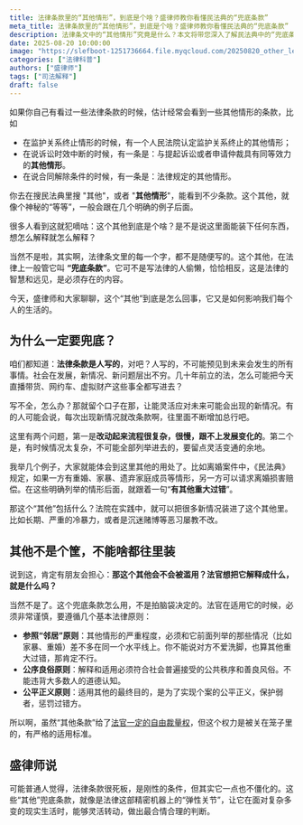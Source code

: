 ```yaml
---
title: 法律条款里的“其他情形”，到底是个啥？盛律师教你看懂民法典的“兜底条款”
meta_title: 法律条款里的“其他情形”，到底是个啥？盛律师教你看懂民法典的“兜底条款”
description: 法律条文中的“其他情形”究竟是什么？本文将带您深入了解民法典中的“兜底条款”。文章指出，这些条款并非立法者偷懒，而是为了应对社会发展中层出不穷的新问题，赋予法律必要的灵活性和前瞻性。通过离婚损害赔偿中“其他重大过错”等实例，文章生动阐释了“兜底条款”在司法实践中的具体应用。同时，文章也强调，“兜底条款”的适用并非毫无限制，法官在行使自由裁量权时，必须遵循参照“邻居”原则、公序良俗原则和公平正义原则，确保法律的严肃性与公正性。
date: 2025-08-20 10:00:00
image: "https://slefboot-1251736664.file.myqcloud.com/20250820_other_legal_provisions.webp"
categories: ["法律科普"]
authors: ["盛律师"]
tags: ["司法解释"]
draft: false
---
```


如果你自己有看过一些法律条款的时候，估计经常会看到一些其他情形的条款，比如

- 在监护关系终止情形的时候，有一个人民法院认定监护关系终止的其他情形；
- 在说诉讼时效中断的时候，有一条是：与提起诉讼或者申请仲裁具有同等效力的**其他情形**。
- 在说合同解除条件的时候，有一条是：法律规定的其他情形。

你去在搜民法典里搜 "其他"，或者 "**其他情形**"，能看到不少条款。这个其他，就像个神秘的“等等”，一般会跟在几个明确的例子后面。

很多人看到这就犯嘀咕：这个其他到底是个啥？是不是说这里面能装下任何东西，想怎么解释就怎么解释？

当然不是啦，其实啊，法律条文里的每一个字，都不是随便写的。这个其他，在法律上一般管它叫 **“兜底条款”**。它可不是写法律的人偷懒，恰恰相反，这是法律的智慧和远见，是必须存在的内容。

今天，盛律师和大家聊聊，这个“其他”到底是怎么回事，它又是如何影响我们每个人的生活的。

## 为什么一定要兜底？

咱们都知道：**法律条款是人写的**，对吧？人写的，不可能预见到未来会发生的所有事情。社会在发展，新情况、新问题层出不穷。几十年前立的法，怎么可能把今天直播带货、网约车、虚拟财产这些事全都写进去？

写不全，怎么办？那就留个口子在那，让能灵活应对未来可能会出现的新情况。有的人可能会说，每次出现新情况就改条款啊，往里面不断增加总行吧。

这里有两个问题，第一是**改动起来流程很复杂，很慢，跟不上发展变化的**。第二个是，有时候情况太复杂，不可能全部列举进去的，要留点灵活变通的余地。

我举几个例子，大家就能体会到这里其他的用处了。比如离婚案件中，《民法典》规定，如果一方有重婚、家暴、遗弃家庭成员等情形，另一方可以请求离婚损害赔偿。在这些明确列举的情形后面，就跟着一句“**有其他重大过错**”。

那这个“其他”包括什么？法院在实践中，就可以把很多新情况装进了这个其他里。比如长期、严重的冷暴力，或者是沉迷赌博等恶习屡教不改。

## 其他不是个筐，不能啥都往里装

说到这，肯定有朋友会担心：**那这个其他会不会被滥用？法官想把它解释成什么，就是什么吗？**

当然不是了。这个兜底条款怎么用，不是拍脑袋决定的。法官在适用它的时候，必须非常谨慎，要遵循几个基本法律原则：

- **参照“邻居”原则**：其他情形的严重程度，必须和它前面列举的那些情况（比如家暴、重婚）差不多在同一个水平线上。你不能说对方不爱洗脚，也算其他重大过错，那肯定不行。
- **公序良俗原则**：解释和适用必须符合社会普遍接受的公共秩序和善良风俗。不能违背大多数人的道德认知。
- **公平正义原则**：适用其他的最终目的，是为了实现个案的公平正义，保护弱者，惩罚过错方。

所以啊，虽然“其他条款”给了[法官一定的自由裁量权](https://shenglvshi.cn/judge_discretion)，但这个权力是被关在笼子里的，有严格的适用标准。

## 盛律师说

可能普通人觉得，法律条款很死板，是刚性的条件，但其实它一点也不僵化的。这些“其他”兜底条款，就像是法律这部精密机器上的“弹性关节”，让它在面对复杂多变的现实生活时，能够灵活转动，做出最合情合理的判断。 